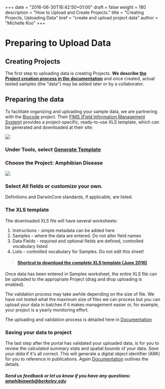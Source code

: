 +++
date = "2016-06-30T16:42:50+01:00"
draft = false
weight = 180
description = "How to Upload and Create Projects."
title = "Creating Projects, Uploading Data"
bref = "create and upload project data"
author = "Michelle Koo"
+++

# Preparing to Upload Data

## Creating Projects

The first step to uploading data is creating Projects. **We describe [the Project creation process in the documentation](https://amphibian-disease-tracker.readthedocs.io/en/latest/User%20Workflow/#creating-a-project)** and once created, actual tested samples (the "data") may be added later or by a collaborator.


## Preparing the data
To facilitate organizing and uploading your sample data, we are partnering with the [Biocode](http://biocode.berkeley.edu/) project. Their [FIMS (Field Information Management System)](http://www.biscicol.org/) provides a project-specific, ready-to-use XLS template, which can be generated and downloaded at their site: 

<img src="{{ site.baseurl }}/assets/screenshot-biscicol-org-2016-05-28.png" />


### Under Tools, select [Generate Template](http://www.biscicol.org/template)

### Choose the Project: Amphibian Disease

<img src="{{ site.baseurl }}/assets/screenshot-biscicol-org-2016-05-30.png" />

### Select All fields or customize your own. 
Definitions and DarwinCore standards, if applicable, are listed. 

### The XLS template 
The downloaded XLS file will have several worksheets:      
1. Instructions - simple metadata can be added here    
2. Samples - where the data are entered. Do not alter field names     
3. Data Fields -  required and optional fields are defined, controlled vocabulary listed      
4. Lists - controlled vocabulary for Samples. Do not edit this sheet!     

>#### [Shortcut to download the complete XLS template (June 2016)](https://berkeley.box.com/v/AmphibianDisease-template)

Once data has been entered in Samples worksheet, the entire XLS file can be uploaded to the appropriate Project (drag and drop uploading is enabled).

The validation process may take awhile depending on the size of file. We have not tested what the maximum size of files we can process but you can upload your data in batches if it makes management easier or, for example, your project is a yearly monitoring effort.

The uploading and validation process is detailed here in [Documentation](https://amphibian-disease-tracker.readthedocs.io/en/latest/User%20Workflow/#with-data)

### Saving your data to project
The last step after the portal has validated your uploaded data, is for you to review the calculated summary stats and spatial bounds of your data. *Save your data* if it's all correct. This will generate a digital object identifier (ARK) for you to reference in publications. Again [Documentation](https://amphibian-disease-tracker.readthedocs.io/en/latest/User%20Workflow/#saving) outlines the details. 

##### Send us feedback or let us know if you have any questions: [amphibiaweb@berkeley.edu](mailto:amphibiaweb@berkeley.edu)

